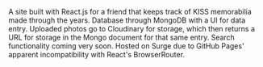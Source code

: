 A site built with React.js for a friend that keeps track of KISS memorabilia made through the years.  Database through MongoDB with a UI for data entry.  Uploaded photos go to Cloudinary for storage, which then returns a URL for storage in the Mongo document for that same entry.  Search functionality coming very soon.  Hosted on Surge due to GitHub Pages' apparent incompatibility with React's BrowserRouter.
